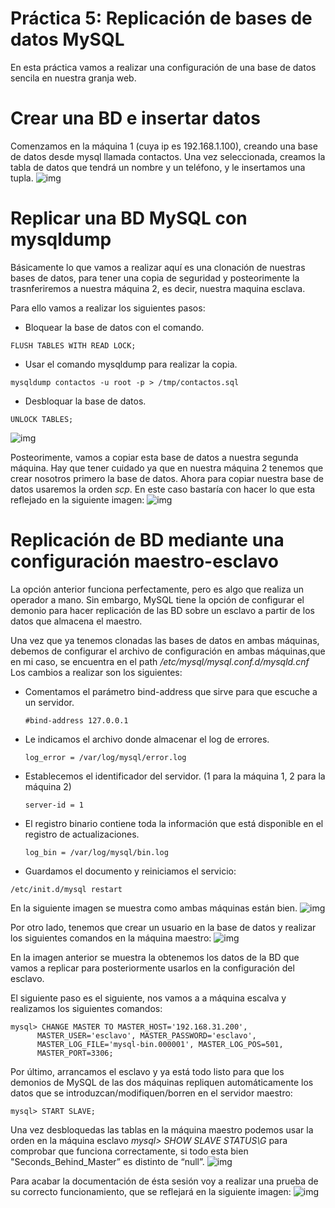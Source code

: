 # Práctica 5: Replicación de bases de datos MySQL
En esta práctica vamos a realizar una configuración de una base de datos sencila en nuestra granja web.

# Crear una BD e insertar datos
Comenzamos en la máquina 1 (cuya ip es 192.168.1.100), creando una base de datos desde mysql llamada contactos. Una vez seleccionada, creamos la tabla de datos que tendrá un nombre y un teléfono, y le insertamos una tupla.
![img](https://github.com/antonioml97/SWAP/blob/master/practica5/img/Crear_BD.png)

# Replicar una BD MySQL con mysqldump
Básicamente lo que vamos a realizar aquí es una clonación de nuestras bases de datos, para tener una copia de seguridad y posteorimente la trasnferiremos a nuestra máquina 2, es decir, nuestra maquina esclava.

Para ello vamos a realizar los siguientes pasos:
+ Bloquear la base de datos con el comando.
```
FLUSH TABLES WITH READ LOCK;
```
+ Usar el comando mysqldump para realizar la copia.
```
mysqldump contactos -u root -p > /tmp/contactos.sql
```
+ Desbloquar la base de datos.
```
UNLOCK TABLES;
```
![img](https://github.com/antonioml97/SWAP/blob/master/practica5/img/Imagen_2.png)

Posteorimente, vamos a copiar esta base de datos a nuestra segunda máquina. Hay que tener cuidado ya que en nuestra máquina 2 tenemos que crear nosotros primero la base de datos. Ahora para copiar nuestra base de datos usaremos la orden *scp*.
En este caso bastaría con hacer lo que esta reflejado en la siguiente imagen:
![img](https://github.com/antonioml97/SWAP/blob/master/practica5/img/Imagen_3.png)

# Replicación de BD mediante una configuración maestro-esclavo
La opción anterior funciona perfectamente, pero es algo que realiza un operador a mano. Sin embargo, MySQL tiene la opción de configurar el demonio para hacer
replicación de las BD sobre un esclavo a partir de los datos que almacena el maestro.

Una vez que ya tenemos clonadas las bases de datos en ambas máquinas, debemos de configurar el archivo de configuración en ambas máquinas,que en mi caso, se encuentra en el path */etc/mysql/mysql.conf.d/mysqld.cnf*
Los cambios a realizar son los siguientes:
+ Comentamos el parámetro bind-address que sirve para que escuche a un servidor.
  ```
  #bind-address 127.0.0.1
  ```
+ Le indicamos el archivo donde almacenar el log de errores.
  ```
  log_error = /var/log/mysql/error.log
  ```
+ Establecemos el identificador del servidor. (1 para la máquina 1, 2 para la máquina 2)
  ```
  server-id = 1
  ```
+ El registro binario contiene toda la información que está disponible en el registro de actualizaciones.
  ```
  log_bin = /var/log/mysql/bin.log
  ```
+ Guardamos el documento y reiniciamos el servicio:
```
/etc/init.d/mysql restart
```
En la siguiente imagen se muestra como ambas máquinas están bien.
![img](https://github.com/antonioml97/SWAP/blob/master/practica5/img/mysql_OK.png)

Por otro lado, tenemos que crear un usuario en la base de datos y realizar los siguientes comandos en la máquina maestro:
![img](https://github.com/antonioml97/SWAP/blob/master/practica5/img/Despues_Crear_Usuario.png)

En la imagen anterior se muestra la obtenemos los datos de la BD que vamos a replicar para posteriormente usarlos en la configuración del esclavo.

El siguiente paso es el siguiente, nos vamos a a máquina escalva y realizamos los siguientes comandos:
```
mysql> CHANGE MASTER TO MASTER_HOST='192.168.31.200',
      MASTER_USER='esclavo', MASTER_PASSWORD='esclavo',
      MASTER_LOG_FILE='mysql-bin.000001', MASTER_LOG_POS=501,
      MASTER_PORT=3306;
```
Por último, arrancamos el esclavo y ya está todo listo para que los demonios de MySQL de las dos máquinas repliquen automáticamente los datos que se
introduzcan/modifiquen/borren en el servidor maestro:
```
mysql> START SLAVE;
```
Una vez desbloquedas las tablas en la máquina maestro podemos usar la orden en la máquina esclavo *mysql> SHOW SLAVE STATUS\G* para comprobar que funciona correctamente, si todo esta bien "Seconds_Behind_Master” es distinto de “null”.
![img](https://github.com/antonioml97/SWAP/blob/master/practica5/img/Seconh.png)

Para acabar la documentación de ésta sesión voy a realizar una prueba de su correcto funcionamiento, que se reflejará en la siguiente imagen:
![img](https://github.com/antonioml97/SWAP/blob/master/practica5/img/Todo_OK.png)
